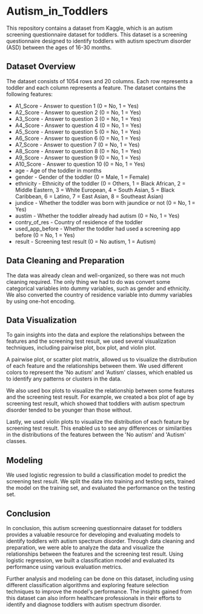 # Autism_in_Toddlers
This repository contains a dataset from Kaggle, which is an autism screening questionnaire dataset for toddlers. This dataset is a screening questionnaire designed to identify toddlers with autism spectrum disorder (ASD) between the ages of 16-30 months.

## Dataset Overview
The dataset consists of 1054 rows and 20 columns. Each row represents a toddler and each column represents a feature. The dataset contains the following features:

- A1_Score - Answer to question 1 (0 = No, 1 = Yes)
- A2_Score - Answer to question 2 (0 = No, 1 = Yes)
- A3_Score - Answer to question 3 (0 = No, 1 = Yes)
- A4_Score - Answer to question 4 (0 = No, 1 = Yes)
- A5_Score - Answer to question 5 (0 = No, 1 = Yes)
- A6_Score - Answer to question 6 (0 = No, 1 = Yes)
- A7_Score - Answer to question 7 (0 = No, 1 = Yes)
- A8_Score - Answer to question 8 (0 = No, 1 = Yes)
- A9_Score - Answer to question 9 (0 = No, 1 = Yes)
- A10_Score - Answer to question 10 (0 = No, 1 = Yes)
- age - Age of the toddler in months
- gender - Gender of the toddler (0 = Male, 1 = Female)
- ethnicity - Ethnicity of the toddler (0 = Others, 1 = Black African, 2 = Middle Eastern, 3 = White European, 4 = South Asian, 5 = Black Caribbean, 6 = Latino, 7 = East Asian, 8 = Southeast Asian)
- jundice - Whether the toddler was born with jaundice or not (0 = No, 1 = Yes)
- austim - Whether the toddler already had autism (0 = No, 1 = Yes)
- contry_of_res - Country of residence of the toddler
- used_app_before - Whether the toddler had used a screening app before (0 = No, 1 = Yes)
- result - Screening test result (0 = No autism, 1 = Autism)

## Data Cleaning and Preparation
The data was already clean and well-organized, so there was not much cleaning required. The only thing we had to do was convert some categorical variables into dummy variables, such as gender and ethnicity. We also converted the country of residence variable into dummy variables by using one-hot encoding.

## Data Visualization
To gain insights into the data and explore the relationships between the features and the screening test result, we used several visualization techniques, including pairwise plot, box plot, and violin plot.

A pairwise plot, or scatter plot matrix, allowed us to visualize the distribution of each feature and the relationships between them. We used different colors to represent the 'No autism' and 'Autism' classes, which enabled us to identify any patterns or clusters in the data.

We also used box plots to visualize the relationship between some features and the screening test result. For example, we created a box plot of age by screening test result, which showed that toddlers with autism spectrum disorder tended to be younger than those without.

Lastly, we used violin plots to visualize the distribution of each feature by screening test result. This enabled us to see any differences or similarities in the distributions of the features between the 'No autism' and 'Autism' classes.

## Modeling
We used logistic regression to build a classification model to predict the screening test result. We split the data into training and testing sets, trained the model on the training set, and evaluated the performance on the testing set.

## Conclusion
In conclusion, this autism screening questionnaire dataset for toddlers provides a valuable resource for developing and evaluating models to identify toddlers with autism spectrum disorder. Through data cleaning and preparation, we were able to analyze the data and visualize the relationships between the features and the screening test result. Using logistic regression, we built a classification model and evaluated its performance using various evaluation metrics.

Further analysis and modeling can be done on this dataset, including using different classification algorithms and exploring feature selection techniques to improve the model's performance. The insights gained from this dataset can also inform healthcare professionals in their efforts to identify and diagnose toddlers with autism spectrum disorder.
